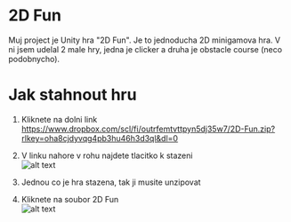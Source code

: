 # 2D Fun

Muj project je Unity hra "2D Fun". Je to jednoducha 2D minigamova hra. V ni jsem udelal 2 male hry, jedna je clicker a druha je obstacle course (neco podobnycho).

# Jak stahnout hru
1. Kliknete na dolni link  
https://www.dropbox.com/scl/fi/outrfemtvttpyn5dj35w7/2D-Fun.zip?rlkey=oha8cjdyvqg4pb3hu46h3d3ql&dl=0

2. V linku nahore v rohu najdete tlacitko k stazeni  
![alt text](https://github.com/Maxrobloxian/GitImages/blob/main/Screenshot%202024-03-04%20093402.png)
3. Jednou co je hra stazena, tak ji musite unzipovat  
4. Kliknete na soubor 2D Fun  
![alt text](https://github.com/Maxrobloxian/GitImages/blob/main/Screenshot%202024-03-06%20083523.png)
